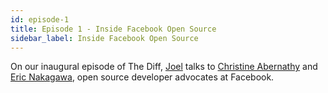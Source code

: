 ```yaml
---
id: episode-1
title: Episode 1 - Inside Facebook Open Source
sidebar_label: Inside Facebook Open Source
---
```


On our inaugural episode of The Diff, [Joel](https://twitter.com/JoelMarcey) talks to [Christine Abernathy](https://twitter.com/abernathyca) and [Eric Nakagawa](https://twitter.com/ericnakagawa), open source developer advocates at Facebook.
